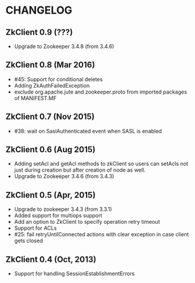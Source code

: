 CHANGELOG
=====
ZkClient 0.9 (???)
---------------
- Upgrade to Zookeeper 3.4.8 (from 3.4.6)

ZkClient 0.8 (Mar 2016)
---------------
- #45: Support for conditional deletes
- Adding ZkAuthFailedException
- exclude org.apache.jute and zookeeper.proto from imported packages of MANIFEST.MF


ZkClient 0.7 (Nov 2015)
---------------
- #38: wait on SaslAuthenticated event when SASL is enabled


ZkClient 0.6 (Aug 2015)
---------------
- Adding setAcl and getAcl methods to zkClient so users can setAcls not just during creation but after creation of node as well.
- Upgrade to Zookeeper 3.4.6 (from 3.4.3)


ZkClient 0.5 (Apr, 2015)
---------------
- Upgrade to zookeeper 3.4.3 (from 3.3.1)
- Added support for multiops support
- Add an option to ZkClient to specify operation retry timeout
- Support for ACLs
- #25: fail retryUntilConnected actions with clear exception in case client gets closed


ZkClient 0.4 (Oct, 2013)
---------------
- Support for handling SessionEstablishmentErrors